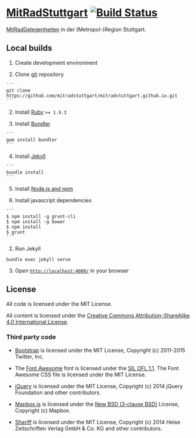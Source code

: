 # [MitRadStuttgart](http://mitradstuttgart.de/) [![Build Status](https://travis-ci.org/mitradstuttgart/mitradstuttgart.github.io.svg)](https://travis-ci.org/mitradstuttgart/mitradstuttgart.github.io)

[MitRadGelegenheiten](http://mitradgelegenheit.org/) in der
(Metropol-)Region Stuttgart.

## Local builds

1. Create development environment

  1. Clone [git](http://git-scm.com/) repository

    ```
    git clone https://github.com/mitradstuttgart/mitradstuttgart.github.io.git
    ```

  2. Install [Ruby](https://www.ruby-lang.org/en/downloads/) `>= 1.9.3`

  3. Install [Bundler](http://bundler.io/)

    ```
    gem install bundler
    ```

  4. Install [Jekyll](http://jekyllrb.com/)

    ```
    bundle install
    ```

  5. Install [Node.js and npm](https://docs.npmjs.com/getting-started/installing-node)

  6. Install javascript dependencies

    ```
    $ npm install -g grunt-cli
    $ npm install -g bower
    $ npm install
    $ grunt
    ```

2. Run Jekyll

  ```
  bundle exec jekyll serve
  ```

3. Open [`http://localhost:4000/`](http://localhost:4000/) in your browser


## License

All code is licensed under the MIT License.

All content is licensed under the [Creative Commons
Attribution-ShareAlike 4.0 International
License](https://creativecommons.org/licenses/by-sa/4.0/).

### Third party code

- [Bootstrap](http://getbootstrap.com/) is licensed under the MIT
  License, Copyright (c) 2011-2015 Twitter, Inc.

- The [Font Awesome](http://fontawesome.io/) font is licensed under
  the [SIL OFL 1.1](http://fontawesome.io/license/).  The Font Awesome
  CSS file is licensed under the MIT License.

- [jQuery](https://jquery.com/) is licensed under the MIT License,
  Copyright (c) 2014 jQuery Foundation and other contributors.

- [Mapbox.js](https://github.com/mapbox/mapbox.js/) is licensed under
  the [New BSD (3-clause
  BSD)](https://github.com/mapbox/mapbox.js/blob/mb-pages/LICENSE.md)
  License, Copyright (c) Mapbox.

- [Shariff](https://github.com/heiseonline/shariff) is licensed under
  the MIT License, Copyright (c) 2014 Heise Zeitschriften Verlag GmbH
  & Co. KG and other contributors.

